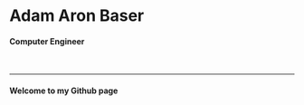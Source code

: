 <span>
<h1 style="border-bottom: none;">Adam Aron Baser</h1>
<h4>Computer Engineer</h4>
</span>
<br/>
<hr/>
<h4>Welcome to my Github page<h4/>
